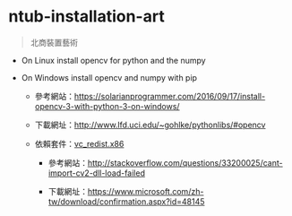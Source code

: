 # ntub-installation-art

> 北商裝置藝術

* On Linux install opencv for python and the numpy

* On Windows install opencv [<file>](./opencv-windows/opencv_python-3.1.0-cp35-cp35m-win32.whl) and numpy with pip

  * 參考網站：<https://solarianprogrammer.com/2016/09/17/install-opencv-3-with-python-3-on-windows/>

  * 下載網址：<http://www.lfd.uci.edu/~gohlke/pythonlibs/#opencv>

  * 依賴套件：[vc_redist.x86](./opencv-windows/vc_redist.x86.exe)

    * 參考網站：<http://stackoverflow.com/questions/33200025/cant-import-cv2-dll-load-failed>

    * 下載網址：<https://www.microsoft.com/zh-tw/download/confirmation.aspx?id=48145>

